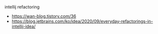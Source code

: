 intellij refactoring


- https://wan-blog.tistory.com/36
- https://blog.jetbrains.com/ko/idea/2020/09/everyday-refactorings-in-intellij-idea/
